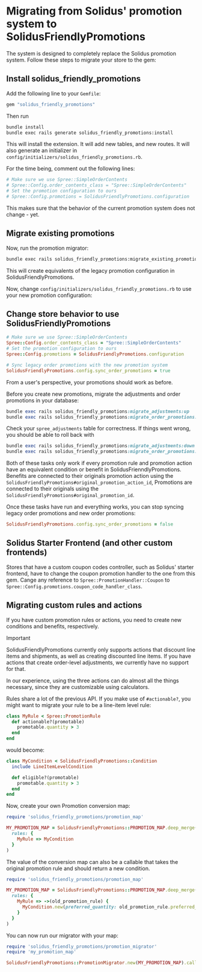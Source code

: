 # Migrating from Solidus' promotion system to SolidusFriendlyPromotions

The system is designed to completely replace the Solidus promotion system. Follow these steps to migrate your store to the gem:

## Install solidus_friendly_promotions

Add the following line to your `Gemfile`:

```rb
gem "solidus_friendly_promotions"
```

Then run

```sh
bundle install
bundle exec rails generate solidus_friendly_promotions:install
```

This will install the extension. It will add new tables, and new routes. It will also generate an initializer in `config/initializers/solidus_friendly_promotions.rb`.

For the time being, comment out the following lines:

```rb
# Make sure we use Spree::SimpleOrderContents
# Spree::Config.order_contents_class = "Spree::SimpleOrderContents"
# Set the promotion configuration to ours
# Spree::Config.promotions = SolidusFriendlyPromotions.configuration
```

This makes sure that the behavior of the current promotion system does not change - yet.

## Migrate existing promotions

Now, run the promotion migrator:

```sh
bundle exec rails solidus_friendly_promotions:migrate_existing_promotions
```

This will create equivalents of the legacy promotion configuration in SolidusFriendlyPromotions.

Now, change `config/initializers/solidus_friendly_promotions.rb` to use your new promotion configuration:

## Change store behavior to use SolidusFriendlyPromotions

```rb
# Make sure we use Spree::SimpleOrderContents
Spree::Config.order_contents_class = "Spree::SimpleOrderContents"
# Set the promotion configuration to ours
Spree::Config.promotions = SolidusFriendlyPromotions.configuration

# Sync legacy order promotions with the new promotion system
SolidusFriendlyPromotions.config.sync_order_promotions = true
```

From a user's perspective, your promotions should work as before.

Before you create new promotions, migrate the adjustments and order promotions in your database:

```rb
bundle exec rails solidus_friendly_promotions:migrate_adjustments:up
bundle exec rails solidus_friendly_promotions:migrate_order_promotions:up

```

Check your `spree_adjustments` table for correctness. If things went wrong, you should be able to roll back with

```rb
bundle exec rails solidus_friendly_promotions:migrate_adjustments:down
bundle exec rails solidus_friendly_promotions:migrate_order_promotions:down
```

Both of these tasks only work if every promotion rule and promotion action have an equivalent condition or benefit in SolidusFrienndlyPromotions. Benefits are connected to their originals promotion action using the `SolidusFriendlyPromotions#original_promotion_action_id`, Promotions are connected to their originals using the  `SolidusFriendlyPromotions#original_promotion_id`.

Once these tasks have run and everything works, you can stop syncing legacy order promotions and new order promotions:

```rb
SolidusFriendlyPromotions.config.sync_order_promotions = false
```

## Solidus Starter Frontend (and other custom frontends)

Stores that have a custom coupon codes controller, such as Solidus' starter frontend, have to change the coupon promotion handler to the one from this gem. Cange any reference to `Spree::PromotionHandler::Coupon` to `Spree::Config.promotions.coupon_code_handler_class`.

## Migrating custom rules and actions

If you have custom promotion rules or actions, you need to create new conditions and benefits, respectively.

> [!IMPORTANT]
> SolidusFriendlyPromotions currently only supports actions that discount line items and shipments, as well as creating discounted line items. If you have actions that create order-level adjustments, we currently have no support for that.

In our experience, using the three actions can do almost all the things necessary, since they are customizable using calculators.

Rules share a lot of the previous API. If you make use of `#actionable?`, you might want to migrate your rule to be a line-item level rule:

```rb
class MyRule < Spree::PromotionRule
  def actionable?(promotable)
    promotable.quantity > 3
  end
end
```

would become:

```rb
class MyCondition < SolidusFriendlyPromotions::Condition
  include LineItemLevelCondition

  def eligible?(promotable)
    promotable.quantity > 3
  end
end
```

Now, create your own Promotion conversion map:

```rb
require 'solidus_friendly_promotions/promotion_map'

MY_PROMOTION_MAP = SolidusFriendlyPromotions::PROMOTION_MAP.deep_merge(
  rules: {
    MyRule => MyCondition
  }
)
```

The value of the conversion map can also be a callable that takes the original promotion rule and should return a new condition.

```rb
require 'solidus_friendly_promotions/promotion_map'

MY_PROMOTION_MAP = SolidusFriendlyPromotions::PROMOTION_MAP.deep_merge(
  rules: {
    MyRule => ->(old_promotion_rule) {
      MyCondition.new(preferred_quantity: old_promotion_rule.preferred_count)
    }
  }
)
```

You can now run our migrator with your map:

```rb
require 'solidus_friendly_promotions/promotion_migrator'
require 'my_promotion_map'

SolidusFriendlyPromotions::PromotionMigrator.new(MY_PROMOTION_MAP).call
```
